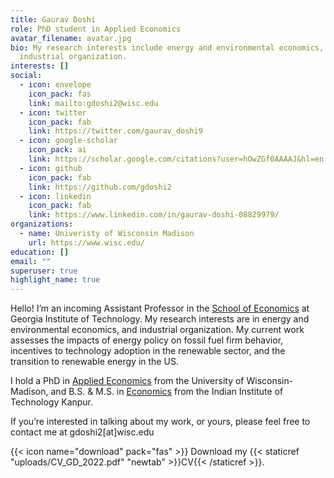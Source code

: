 ```yaml
---
title: Gaurav Doshi
role: PhD student in Applied Economics
avatar_filename: avatar.jpg
bio: My research interests include energy and environmental economics, and
  industrial organization.
interests: []
social:
  - icon: envelope
    icon_pack: fas
    link: mailto:gdoshi2@wisc.edu
  - icon: twitter
    icon_pack: fab
    link: https://twitter.com/gaurav_doshi9
  - icon: google-scholar
    icon_pack: ai
    link: https://scholar.google.com/citations?user=hOwZGf0AAAAJ&hl=en
  - icon: github
    icon_pack: fab
    link: https://github.com/gdoshi2
  - icon: linkedin
    icon_pack: fab
    link: https://www.linkedin.com/in/gaurav-doshi-08829979/
organizations:
  - name: Univeristy of Wisconsin Madison
    url: https://www.wisc.edu/
education: []
email: ""
superuser: true
highlight_name: true
---
```

Hello! I’m an incoming Assistant Professor in the [School of Economics](https://econ.gatech.edu/) at Georgia Institute of Technology. My research interests are in energy and environmental economics, and industrial organization. My current work assesses the impacts of energy policy on fossil fuel firm behavior, incentives to technology adoption in the renewable sector, and the transition to renewable energy in the US. 

I hold a PhD in [Applied Economics](https://aae.wisc.edu/) from the University of Wisconsin-Madison, and B.S. & M.S.  in [Economics](https://iitk.ac.in/eco/) from the Indian Institute of Technology Kanpur.

If you’re interested in talking about my work, or yours, please feel free to contact me at gdoshi2\[at]wisc.edu

{{< icon name="download" pack="fas" >}} Download my {{< staticref "uploads/CV_GD_2022.pdf" "newtab" >}}CV{{< /staticref >}}.